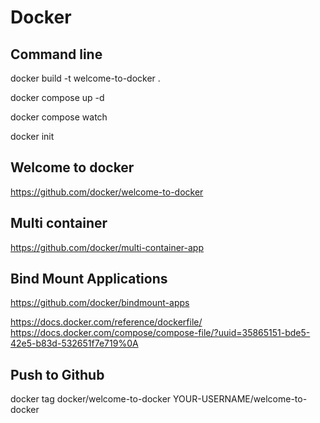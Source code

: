 # Docker

## Command line

docker build -t welcome-to-docker .

docker compose up -d

docker compose watch

docker init


## Welcome to docker

https://github.com/docker/welcome-to-docker

## Multi container

https://github.com/docker/multi-container-app


## Bind Mount Applications

https://github.com/docker/bindmount-apps


https://docs.docker.com/reference/dockerfile/
https://docs.docker.com/compose/compose-file/?uuid=35865151-bde5-42e5-b83d-532651f7e719%0A

## Push to Github

docker tag docker/welcome-to-docker YOUR-USERNAME/welcome-to-docker




